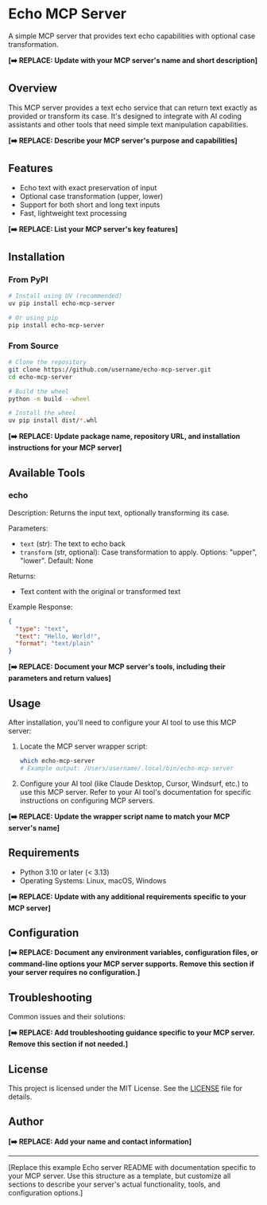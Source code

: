 # Echo MCP Server

A simple MCP server that provides text echo capabilities with optional case transformation.

**[➡️ REPLACE: Update with your MCP server's name and short description]**

## Overview

This MCP server provides a text echo service that can return text exactly as provided or transform its case. It's designed to integrate with AI coding assistants and other tools that need simple text manipulation capabilities.

**[➡️ REPLACE: Describe your MCP server's purpose and capabilities]**

## Features

- Echo text with exact preservation of input
- Optional case transformation (upper, lower)
- Support for both short and long text inputs
- Fast, lightweight text processing

**[➡️ REPLACE: List your MCP server's key features]**

## Installation

### From PyPI

```bash
# Install using UV (recommended)
uv pip install echo-mcp-server

# Or using pip
pip install echo-mcp-server
```

### From Source

```bash
# Clone the repository
git clone https://github.com/username/echo-mcp-server.git
cd echo-mcp-server

# Build the wheel
python -m build --wheel

# Install the wheel
uv pip install dist/*.whl
```

**[➡️ REPLACE: Update package name, repository URL, and installation instructions for your MCP server]**

## Available Tools

### echo

Description: Returns the input text, optionally transforming its case.

Parameters:

- `text` (str): The text to echo back
- `transform` (str, optional): Case transformation to apply. Options: "upper", "lower". Default: None

Returns:

- Text content with the original or transformed text

Example Response:

```json
{
  "type": "text",
  "text": "Hello, World!",
  "format": "text/plain"
}
```

**[➡️ REPLACE: Document your MCP server's tools, including their parameters and return values]**

## Usage

After installation, you'll need to configure your AI tool to use this MCP server:

1. Locate the MCP server wrapper script:

   ```bash
   which echo-mcp-server
   # Example output: /Users/username/.local/bin/echo-mcp-server
   ```

2. Configure your AI tool (like Claude Desktop, Cursor, Windsurf, etc.) to use this MCP server. Refer to your AI tool's documentation for specific instructions on configuring MCP servers.

**[➡️ REPLACE: Update the wrapper script name to match your MCP server's name]**

## Requirements

- Python 3.10 or later (< 3.13)
- Operating Systems: Linux, macOS, Windows

**[➡️ REPLACE: Update with any additional requirements specific to your MCP server]**

## Configuration

**[➡️ REPLACE: Document any environment variables, configuration files, or command-line options your MCP server supports. Remove this section if your server requires no configuration.]**

## Troubleshooting

Common issues and their solutions:

**[➡️ REPLACE: Add troubleshooting guidance specific to your MCP server. Remove this section if not needed.]**

## License

This project is licensed under the MIT License. See the [LICENSE](LICENSE) file for details.

## Author

**[➡️ REPLACE: Add your name and contact information]**

---

[Replace this example Echo server README with documentation specific to your MCP server. Use this structure as a template, but customize all sections to describe your server's actual functionality, tools, and configuration options.]
